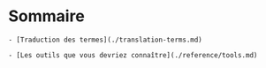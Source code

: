 # Sommaire

    - [Traduction des termes](./translation-terms.md)

    - [Les outils que vous devriez connaître](./reference/tools.md)
